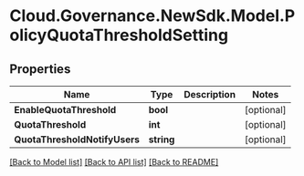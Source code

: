 # Cloud.Governance.NewSdk.Model.PolicyQuotaThresholdSetting
## Properties

Name | Type | Description | Notes
------------ | ------------- | ------------- | -------------
**EnableQuotaThreshold** | **bool** |  | [optional] 
**QuotaThreshold** | **int** |  | [optional] 
**QuotaThresholdNotifyUsers** | **string** |  | [optional] 

[[Back to Model list]](../README.md#documentation-for-models) [[Back to API list]](../README.md#documentation-for-api-endpoints) [[Back to README]](../README.md)

